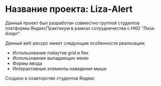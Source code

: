 # Название проекта: Liza-Alert


Данный проект был разработан совместно группой студентов платформы ЯндексПрактикум в рамках сотрудничества с НКО "Лиза-Алерт". 


Данный веб-ресурс имеет следующие особенности реализации:

* Использование лэйаутов grid и flex
* Использование выпадающих меню
* Формы ввода
* Интерактивные элементы наведения мыши


Создано в соавторстве студентов Яндекс
